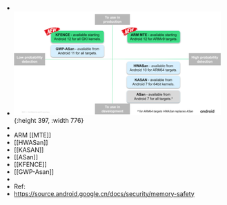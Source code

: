 -
- ![android-memory](../assets/safety-tools-landscape.png){:height 397, :width 776}
-
- ARM [[MTE]]
- [[HWASan]]
- [[KASAN]]
- [[ASan]]
- [[KFENCE]]
- [[GWP-Asan]]
-
- Ref:
- https://source.android.google.cn/docs/security/memory-safety